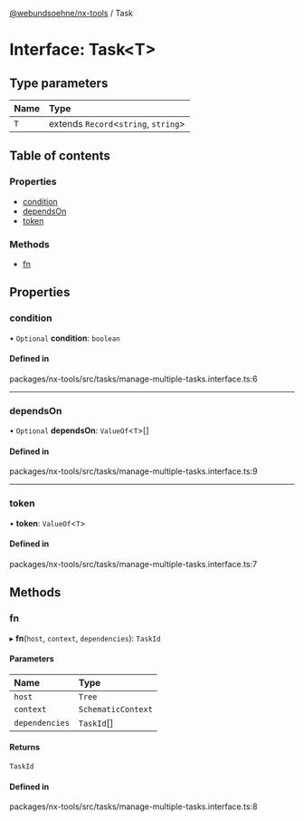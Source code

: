 [@webundsoehne/nx-tools](../README.md) / Task

# Interface: Task<T\>

## Type parameters

| Name | Type |
| :------ | :------ |
| `T` | extends `Record`<`string`, `string`\> |

## Table of contents

### Properties

- [condition](Task.md#condition)
- [dependsOn](Task.md#dependson)
- [token](Task.md#token)

### Methods

- [fn](Task.md#fn)

## Properties

### condition

• `Optional` **condition**: `boolean`

#### Defined in

packages/nx-tools/src/tasks/manage-multiple-tasks.interface.ts:6

___

### dependsOn

• `Optional` **dependsOn**: `ValueOf`<`T`\>[]

#### Defined in

packages/nx-tools/src/tasks/manage-multiple-tasks.interface.ts:9

___

### token

• **token**: `ValueOf`<`T`\>

#### Defined in

packages/nx-tools/src/tasks/manage-multiple-tasks.interface.ts:7

## Methods

### fn

▸ **fn**(`host`, `context`, `dependencies`): `TaskId`

#### Parameters

| Name | Type |
| :------ | :------ |
| `host` | `Tree` |
| `context` | `SchematicContext` |
| `dependencies` | `TaskId`[] |

#### Returns

`TaskId`

#### Defined in

packages/nx-tools/src/tasks/manage-multiple-tasks.interface.ts:8
